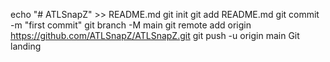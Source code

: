 echo "# ATLSnapZ" >> README.md
git init
git add README.md
git commit -m "first commit"
git branch -M main
git remote add origin https://github.com/ATLSnapZ/ATLSnapZ.git
git push -u origin main
Git landing 

